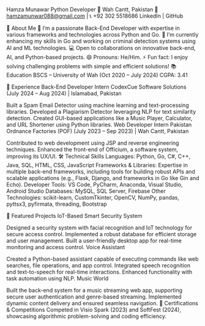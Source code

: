 Hamza Munawar
Python Developer
📍 Wah Cantt, Pakistan
📧 hamzamunwar088@gmail.com | 📞 +92 302 5518686
LinkedIn | GitHub

👋 About Me
🔭 I’m a passionate Back-End Developer with expertise in various frameworks and technologies across Python and Go.
🌱 I’m currently enhancing my skills in Go and working on criminal detection systems using AI and ML technologies.
💻 Open to collaborations on innovative back-end, AI, and Python-based projects.
😄 Pronouns: He/Him.
⚡ Fun fact: I enjoy solving challenging problems with simple and efficient solutions!
📚 Education
BSCS – University of Wah (Oct 2020 – July 2024)
CGPA: 3.41

💼 Experience
Back-End Developer Intern
CodexCue Software Solutions (July 2024 – Aug 2024) | Islamabad, Pakistan

Built a Spam Email Detector using machine learning and text-processing libraries.
Developed a Plagiarism Detector leveraging NLP for text similarity detection.
Created GUI-based applications like a Music Player, Calculator, and URL Shortener using Python libraries.
Web Developer Intern
Pakistan Ordnance Factories (POF) (July 2023 – Sep 2023) | Wah Cantt, Pakistan

Contributed to web development using JSP and reverse engineering techniques.
Enhanced the front-end of Officium, a software system, improving its UX/UI.
🛠️ Technical Skills
Languages: Python, Go, C#, C++, Java, SQL, HTML, CSS, JavaScript
Frameworks & Libraries: Expertise in multiple back-end frameworks, including tools for building robust APIs and scalable applications (e.g., Flask, Django, and frameworks in Go like Gin and Echo).
Developer Tools: VS Code, PyCharm, Anaconda, Visual Studio, Android Studio
Databases: MySQL, SQL Server, Firebase
Other Technologies: scikit-learn, CustomTkinter, OpenCV, NumPy, pandas, pyttsx3, pyfirmata, threading, Bootstrap

🌟 Featured Projects
IoT-Based Smart Security System

Designed a security system with facial recognition and IoT technology for secure access control.
Implemented a robust database for efficient storage and user management.
Built a user-friendly desktop app for real-time monitoring and access control.
Voice Assistant

Created a Python-based assistant capable of executing commands like web searches, file operations, and app control.
Integrated speech recognition and text-to-speech for real-time interactions.
Enhanced functionality with task automation using NLP.
Music World

Built the back-end system for a music streaming web app, supporting secure user authentication and genre-based streaming.
Implemented dynamic content delivery and ensured seamless navigation.
🏅 Certifications & Competitions
Competed in Visio Spark (2023) and SoftFest (2024), showcasing algorithmic problem-solving and coding efficiency.
